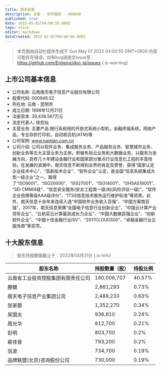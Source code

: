 ```yaml
---
title: 南天信息
description: 主板 - 软件服务 - 000948
published: true
date: 2022-05-01T04:00:55.000Z
tags: stock
editor: markdown
dateCreated: 2022-01-01T00:00:00.000Z
---
```


> 本页面由自动化程序生成于 Sun May 01 2022 04:00:55 GMT+0800
> 内容可能存在错误，如有bug请提交issue至：https://github.com/Eroleice/doc-pi/issues
{.is-warning}

## 上市公司基本信息
- 公司名称: 云南南天电子信息产业股份有限公司
- 股票代码: 000948.SZ
- 所在地: 云南 - 昆明市
- 成立日期: 1998年12月21日
- 注册资本: 39,438.567万元
- 法定代表人: 徐宏灿
- 主营业务: 主要产品:银行系统用的开放式系统小型机，金融终端系统，网络产品，专业存折打印机，自动柜员机(ATM)等
- 公司官网: www.nantian.com.cn
- 公司介绍: 公司以软件业务、集成服务业务、产品服务业务、智慧城市业务、创新业务等五大主营业务为主体，积极布局云业务和大数据业务，以服务为发展方向，具有几十年建设金融行业和国家部分重点行业信息化工程的丰富经验。在发展的浪潮中，南天信息不断得到业界的肯定及赞誉，获得“国家认定企业技术中心”、“高新技术企业”、“软件企业”认定，是全国“信息系统集成大型一级企业”之一，取得了“ISO9001”、“ISO20000”、“IS027001”、“ISO14001”、“OHSAS18001”、“SEI CMMI4级”、“信息安全服务(安全工程类一级)和(风险评估一级)”、“软件企业信用等级AAA级评价”、“ITSS信息技术服务运行维护标准”等资质。此外，南天信息十余年来连续入选“中国软件业务收入百强”、“中国方案商百强”，2017年，南天信息荣膺“全国电子信息行业创新企业”、“中国云计算产业领军企业”、“云帆奖云计算最具成长力企业”、“中国大数据百强企业”、“创新软件企业”、“中国十佳金融行业ISV”、“2017CLOUD500”、“卓越金融行业云服务商”等奖项。


## 十大股东信息
> 股东持股数据截止于：2022年03月31日
{.is-info}

| 股东名称 | 持股数量（股） | 持股比例 |
| --- | --- | --- |
| 云南省工业投资控股集团有限责任公司 | 160,006,707 | 40.57% |
| 滕健 | 2,861,293 | 0.73% |
| 南天电子信息产业集团公司 | 2,488,233 | 0.63% |
| 张家碧 | 1,352,270 | 0.34% |
| 吴国太 | 936,810 | 0.24% |
| 周光华 | 812,700 | 0.21% |
| 彭明 | 803,700 | 0.2% |
| 裴佳音 | 793,200 | 0.2% |
| 翁波 | 734,700 | 0.19% |
| 品牌联盟(北京)咨询股份公司 | 730,000 | 0.19% |




